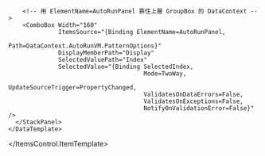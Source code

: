 <!-- (2) 動態的圖片順序 -->
<ItemsControl ItemsSource="{Binding Orders}">
  <ItemsControl.ItemTemplate>
    <DataTemplate>
      <StackPanel Orientation="Horizontal" Margin="0,2">
        <TextBlock Width="110" VerticalAlignment="Center"
                   Text="{Binding DisplayNo, StringFormat=Pattern Order {0}}" />

        <!-- 用 ElementName=AutoRunPanel 靠住上層 GroupBox 的 DataContext -->
        <ComboBox Width="160"
                  ItemsSource="{Binding ElementName=AutoRunPanel,
                                        Path=DataContext.AutoRunVM.PatternOptions}"
                  DisplayMemberPath="Display"
                  SelectedValuePath="Index"
                  SelectedValue="{Binding SelectedIndex,
                                          Mode=TwoWay,
                                          UpdateSourceTrigger=PropertyChanged,
                                          ValidatesOnDataErrors=False,
                                          ValidatesOnExceptions=False,
                                          NotifyOnValidationError=False}" />
      </StackPanel>
    </DataTemplate>
  </ItemsControl.ItemTemplate>
</ItemsControl>